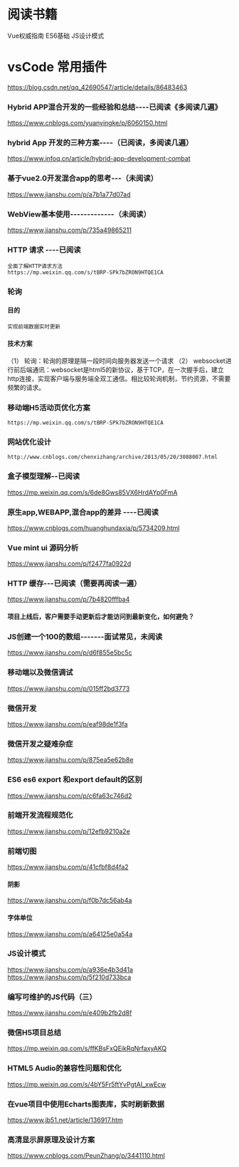 # 阅读书籍
  Vue权威指南
  ES6基础
  JS设计模式
# vsCode 常用插件
  https://blog.csdn.net/qq_42690547/article/details/86483463



### Hybrid APP混合开发的一些经验和总结----已阅读《多阅读几遍》
  https://www.cnblogs.com/yuanyingke/p/6060150.html
### hybrid App 开发的三种方案----（已阅读，多阅读几遍）
  https://www.infoq.cn/article/hybrid-app-development-combat
### 基于vue2.0开发混合app的思考---（未阅读）
  https://www.jianshu.com/p/a7b1a77d07ad
### WebView基本使用-------------（未阅读）
  https://www.jianshu.com/p/735a49865211
### HTTP 请求 ----已阅读
    全面了解HTTP请求方法
    https://mp.weixin.qq.com/s/tBRP-SPk7bZRON9HTQE1CA

### 轮询
  #### 目的
    实现前端数据实时更新
  #### 技术方案
   （1） 轮询：轮询的原理是隔一段时间向服务器发送一个请求
   （2） websocket进行前后端通讯：websocket是html5的新协议，基于TCP，在一次握手后，建立http连接，实现客户端与服务端全双工通信。相比较轮询机制，节约资源，不需要频繁的请求。
    
### 移动端H5活动页优化方案  
    https://mp.weixin.qq.com/s/tBRP-SPk7bZRON9HTQE1CA

### 网站优化设计
    http://www.cnblogs.com/chenxizhang/archive/2013/05/20/3088007.html
### 盒子模型理解--已阅读
  https://mp.weixin.qq.com/s/6de8Gws85VX6HrdAYp0FmA

### 原生app,WEBAPP,混合app的差异 ----已阅读
  https://www.cnblogs.com/huanghundaxia/p/5734209.html
### Vue mint ui 源码分析
  https://www.jianshu.com/p/f2477fa0922d
### HTTP 缓存---已阅读（需要再阅读一遍）
  https://www.jianshu.com/p/7b4820fffba4
  #### 项目上线后，客户需要手动更新后才能访问到最新变化，如何避免？
### JS创建一个100的数组-------面试常见，未阅读
  https://www.jianshu.com/p/d6f855e5bc5c
### 移动端以及微信调试
  https://www.jianshu.com/p/015ff2bd3773
### 微信开发
  https://www.jianshu.com/p/eaf98de1f3fa
### 微信开发之疑难杂症
  https://www.jianshu.com/p/875ea5e62b8e
### ES6 es6 export 和export default的区别
  https://www.jianshu.com/p/c6fa63c746d2
### 前端开发流程规范化
  https://www.jianshu.com/p/12efb9210a2e
### 前端切图
  https://www.jianshu.com/p/41cfbf8d4fa2
 #### 阴影
  https://www.jianshu.com/p/f0b7dc56ab4a
 #### 字体单位
  https://www.jianshu.com/p/a64125e0a54a
### JS设计模式
  https://www.jianshu.com/p/a936e4b3d41a
  https://www.jianshu.com/p/5f210d733bca
### 编写可维护的JS代码（三） 
  https://www.jianshu.com/p/e409b2fb2d8f
### 微信H5项目总结
  https://mp.weixin.qq.com/s/ffKBsFxQEikRqNrfaxyAKQ
### HTML5 Audio的兼容性问题和优化
  https://mp.weixin.qq.com/s/4bY5Fr5ftYvPgtAI_xwEcw
### 在vue项目中使用Echarts图表库，实时刷新数据
  https://www.jb51.net/article/136917.htm
### 高清显示屏原理及设计方案
  https://www.cnblogs.com/PeunZhang/p/3441110.html